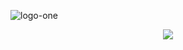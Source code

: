 ![logo-one](https://user-images.githubusercontent.com/79155927/147276338-dfd7cb8f-22c6-4af6-bc5a-692644c42f62.png)

<p align="center">
  <img src="https://user-images.githubusercontent.com/79155927/147278079-44bdbd65-230d-49a7-b40d-a929518845b8.png" />
</p>
